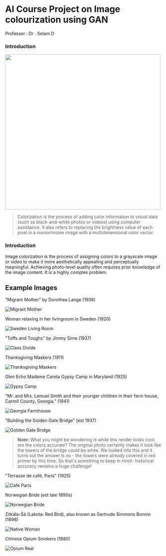 <h1>AI Course Project on Image colourization using GAN</h1>
Professor : Dr . Selam D



<h3>
  <strong>Introduction</strong>
</h3>



<div> <img src="https://richzhang.github.io/colorization/resources/images/teaser3.jpg" width="500"/> </div>

>Colorization is the process of adding color information to visual data (such as black-and-white photos or videos) using computer assistance. It also refers to replacing the brightness value of each pixel in a monochrome image with a multidimensional color vector.


<h3>
  <strong>Introduction</strong>
</h3>

Image colorization is the process of assigning colors to a grayscale image or video to make it more aesthetically appealing and perceptually meaningful. Achieving photo-level quality often requires prior knowledge of the image content. It is a highly complex problem.

## Example Images

"Migrant Mother" by Dorothea Lange (1936)

![Migrant Mother](https://i.imgur.com/Bt0vnke.jpg)

Woman relaxing in her livingroom in Sweden (1920)

![Sweden Living Room](https://i.imgur.com/158d0oU.jpg)

"Toffs and Toughs" by Jimmy Sime (1937)

![Class Divide](https://i.imgur.com/VYuav4I.jpg)

Thanksgiving Maskers (1911)

![Thanksgiving Maskers](https://i.imgur.com/n8qVJ5c.jpg)

Glen Echo Madame Careta Gypsy Camp in Maryland (1925)

![Gypsy Camp](https://i.imgur.com/1oYrJRI.jpg)

"Mr. and Mrs. Lemuel Smith and their younger children in their farm house,
Carroll County, Georgia." (1941)

![Georgia Farmhouse](https://i.imgur.com/I2j8ynm.jpg)

"Building the Golden Gate Bridge" (est 1937)

![Golden Gate Bridge](https://i.imgur.com/6SbFjfq.jpg)

> **Note:**  What you might be wondering is while this render looks cool, are the
> colors accurate? The original photo certainly makes it look like the towers of
> the bridge could be white. We looked into this and it turns out the answer is
> no - the towers were already covered in red primer by this time. So that's
> something to keep in mind- historical accuracy remains a huge challenge!

"Terrasse de café, Paris" (1925)

![Cafe Paris](https://i.imgur.com/WprQwP5.jpg)

Norwegian Bride (est late 1890s)

![Norwegian Bride](https://i.imgur.com/MmtvrZm.jpg)

Zitkála-Šá (Lakota: Red Bird), also known as Gertrude Simmons Bonnin (1898)

![Native Woman](https://i.imgur.com/zIGM043.jpg)

Chinese Opium Smokers (1880)

![Opium Real](https://i.imgur.com/lVGq8Vq.jpg)
